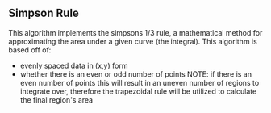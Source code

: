 ## Simpson Rule
This algorithm implements the simpsons 1/3 rule, a mathematical method for approximating the area under a given curve (the integral). This algorithm is based off of:
* evenly spaced data in (x,y) form
* whether there is an even or odd number of points NOTE: if there is an even number of points this will result in an uneven number of regions to integrate over, therefore the trapezoidal rule will be utilized to calculate the final region's area

